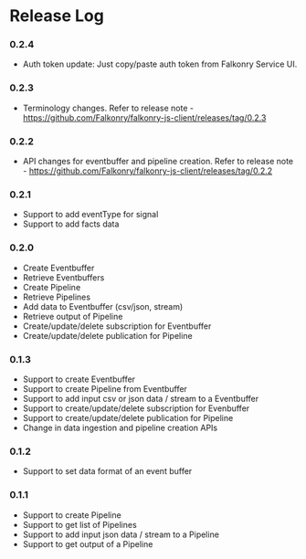 # Release Log

### 0.2.4
* Auth token update: Just copy/paste auth token from Falkonry Service UI.

### 0.2.3
* Terminology changes. Refer to release note - https://github.com/Falkonry/falkonry-js-client/releases/tag/0.2.3

### 0.2.2
* API changes for eventbuffer and pipeline creation. Refer to release note - https://github.com/Falkonry/falkonry-js-client/releases/tag/0.2.2

### 0.2.1
* Support to add eventType for signal
* Support to add facts data

### 0.2.0
* Create Eventbuffer
* Retrieve Eventbuffers
* Create Pipeline
* Retrieve Pipelines
* Add data to Eventbuffer (csv/json, stream)
* Retrieve output of Pipeline
* Create/update/delete subscription for Eventbuffer
* Create/update/delete publication for Pipeline

### 0.1.3
* Support to create Eventbuffer
* Support to create Pipeline from Eventbuffer
* Support to add input csv or json data / stream to a Eventbuffer
* Support to create/update/delete subscription for Evenbuffer
* Support to create/update/delete publication for Pipeline
* Change in data ingestion and pipeline creation APIs

### 0.1.2
* Support to set data format of an event buffer

### 0.1.1

* Support to create Pipeline
* Support to get list of Pipelines
* Support to add input json data / stream to a Pipeline
* Support to get output of a Pipeline